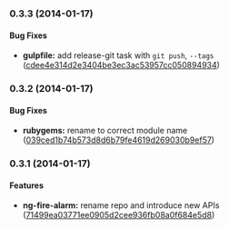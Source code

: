 <a name="0.3.3"></a>
### 0.3.3 (2014-01-17)


#### Bug Fixes

* **gulpfile:** add release-git task with `git push`, `--tags` ([cdee4e314d2e3404be3ec3ac53957cc050894934](git://github.com/tomchentw/ng-fire-alarm.git/commit/cdee4e314d2e3404be3ec3ac53957cc050894934))


<a name="0.3.2"></a>
### 0.3.2 (2014-01-17)


#### Bug Fixes

* **rubygems:** rename to correct module name ([039ced1b74b573d8d6b79fe4619d269030b9ef57](git://github.com/tomchentw/ng-fire-alarm.git/commit/039ced1b74b573d8d6b79fe4619d269030b9ef57))


<a name="0.3.1"></a>
### 0.3.1 (2014-01-17)


#### Features

* **ng-fire-alarm:** rename repo and introduce new APIs ([71499ea03771ee0905d2cee936fb08a0f684e5d8](git://github.com/tomchentw/ng-fire-alarm.git/commit/71499ea03771ee0905d2cee936fb08a0f684e5d8))

